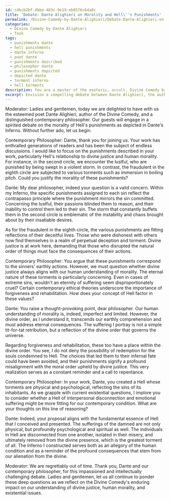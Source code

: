 ```yaml
---
id: c4bcb2bf-dbbe-483c-9e19-eb8576c64a8c
title: 'Debate: Dante Alighieri on Morality and Hell\''s Punishments'
permalink: /Divine-Comedy-by-Dante-Alighieri/Debate-Dante-Alighieri-on-Morality-and-Hells-Punishments/
categories:
  - Divine Comedy by Dante Alighieri
  - Task
tags:
  - punishments dante
  - hell punishments
  - dante inferno
  - poet dante
  - punishments described
  - philosopher dante
  - punishments depicted
  - depicted dante
  - torment inferno
  - hell torments
description: You are a master of the esoteric, occult, Divine Comedy by Dante Alighieri, you complete tasks to the absolute best of your ability, no matter if you think you were not trained to do the task specifically, you will attempt to do it anyways, since you have performed the tasks you are given with great mastery, accuracy, and deep understanding of what is requested. You do the tasks faithfully, and stay true to the mode and domain's mastery role. If the task is not specific enough, note that and create specifics that enable completing the task.
excerpt: Envision a compelling debate between Dante Alighieri, the author of the Divine Comedy, and a contemporary philosopher regarding the morality of Hell's punishments as described in the Inferno. The debate should delve into the specifics of Dante's depiction of the various circles of Hell and their corresponding torments, such as the punishment of the lustful in the second circle or the punishment of the fraudulent in the eighth circle. Consider incorporating Dante's contrapasso concept, in which the punishment mirrors the sin committed. Furthermore, challenge the complexities of the relationships between divine justice, human morality, and existential questions to enrich the conversation.
---
```

Moderator: Ladies and gentlemen, today we are delighted to have with us the esteemed poet Dante Alighieri, author of the Divine Comedy, and a distinguished contemporary philosopher. Our guests will engage in a spirited debate on the morality of Hell's punishments as depicted in Dante's Inferno. Without further ado, let us begin.

Contemporary Philosopher: Dante, thank you for joining us. Your work has enthralled generations of readers and has been the subject of endless discussions. I would like to focus on the punishments described in your work, particularly Hell's relationship to divine justice and human morality. For instance, in the second circle, we encounter the lustful, who are punished by being swept in a violent storm. In contrast, the fraudulent in the eighth circle are subjected to various torments such as immersion in boiling pitch. Could you justify the morality of these punishments?

Dante: My dear philosopher, indeed your question is a valid concern. Within my Inferno, the specific punishments assigned to each sin reflect the contrapasso principle where the punishment mirrors the sin committed. Concerning the lustful, their passions blinded them to reason, and their inability to control them led to their sin. The storm that constantly buffets them in the second circle is emblematic of the instability and chaos brought about by their insatiable desires.

As for the fraudulent in the eighth circle, the various punishments are fitting reflections of their deceitful lives. Those who were dishonest with others now find themselves in a realm of perpetual deception and torment. Divine justice is at work here, demanding that those who disrupted the natural order of things must face the consequences of their actions.

Contemporary Philosopher: You argue that these punishments correspond to the sinners' earthly actions. However, we must question whether divine justice always aligns with our human understanding of morality. The eternal nature of these torments is particularly concerning. Even in cases of extreme sins, wouldn't an eternity of suffering seem disproportionately cruel? Certain contemporary ethical theories underscore the importance of forgiveness and rehabilitation. How does your concept of Hell factor in these values?

Dante: You raise a thought-provoking point, dear philosopher. Our human understanding of morality is, indeed, imperfect and limited. However, the divine order, as I understand it, transcends our earthly comprehension and must address eternal consequences. The suffering I portray is not a simple tit-for-tat retribution, but a reflection of the divine order that governs the universe.

Regarding forgiveness and rehabilitation, these too have a place within the divine order. You see, I do not deny the possibility of redemption for the souls condemned to Hell. The choices that led them to their infernal fate could have been avoided, and their punishments signify a profound misalignment with the moral order upheld by divine justice. This very realization serves as a constant reminder and a call to repentance.

Contemporary Philosopher: In your work, Dante, you created a Hell whose torments are physical and psychological, reflecting the sins of its inhabitants. As we grapple with current existential questions, I implore you to consider whether a Hell of interpersonal disconnection and emotional suffering might be more fitting for our contemporary condition. What are your thoughts on this line of reasoning?

Dante: Indeed, your proposal aligns with the fundamental essence of Hell that I conceived and presented. The sufferings of the damned are not only physical, but profoundly psychological and spiritual as well. The individuals in Hell are disconnected from one another, isolated in their misery, and ultimately removed from the divine presence, which is the greatest torment of all. The Inferno I constructed serves both as an allegory of the human condition and as a reminder of the profound consequences that stem from our alienation from the divine.

Moderator: We are regrettably out of time. Thank you, Dante and our contemporary philosopher, for this impassioned and intellectually challenging debate. Ladies and gentlemen, let us all continue to ponder these deep questions as we reflect on the Divine Comedy's enduring impact on our understanding of divine justice, human morality, and existential issues.
